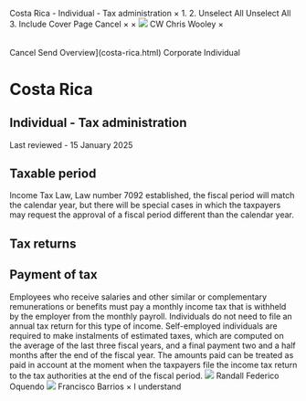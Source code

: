 Costa Rica - Individual - Tax administration
×
1.
2.
Unselect All
Unselect All
3.
Include Cover Page
Cancel
×
×
![](-/media/world-wide-tax-summaries/attachments/global---chris-wooley.ashx%3Frev=ac5e5f3223b34096b1afc2a6009c7320&revision=ac5e5f32-23b3-4096-b1af-c2a6009c7320&hash=859B7ADC84DC2CBEC9760E9E6EE7DE6D0A8BFCDF)
CW
Chris Wooley
×
######
Cancel
Send
Overview](costa-rica.html)
Corporate
Individual
# Costa Rica
## Individual - Tax administration
Last reviewed - 15 January 2025
## Taxable period
Income Tax Law, Law number 7092 established, the fiscal period will match the calendar year, but there will be special cases in which the taxpayers may request the approval of a fiscal period different than the calendar year.
## Tax returns
## Payment of tax
Employees who receive salaries and other similar or complementary remunerations or benefits must pay a monthly income tax that is withheld by the employer from the monthly payroll. Individuals do not need to file an annual tax return for this type of income.
Self-employed individuals are required to make instalments of estimated taxes, which are computed on the average of the last three fiscal years, and a final payment two and a half months after the end of the fiscal year.
The amounts paid can be treated as paid in account at the moment when the taxpayers file the income tax return to the tax authorities at the end of the fiscal period.
![](-/media/world-wide-tax-summaries/costaricarandall-federico-oquendocosta-rica--randall-oquendojpg20240708095739494.ashx%3Frev=405635e892c846108cdf2cbb750b43c1&revision=405635e8-92c8-4610-8cdf-2cbb750b43c1&hash=AF6ED23D2AF091FFD748F947CAD442E5D2C5319E)
Randall Federico Oquendo
![](-/media/world-wide-tax-summaries/20230809133135116.ashx%3Frev=d60cb4f807bc4836915dfb1be4f2d262&revision=d60cb4f8-07bc-4836-915d-fb1be4f2d262&hash=7C2536AC53B3BB3B9ADA3C84F7DA8DFAD265CCC4)
Francisco Barrios
×
I understand
